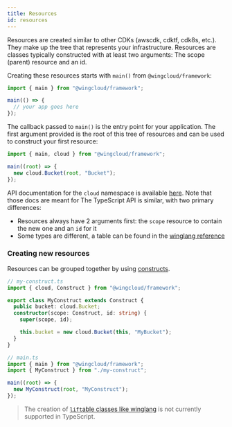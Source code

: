 ```yaml
---
title: Resources
id: resources
---
```


Resources are created similar to other CDKs (awscdk, cdktf, cdk8s, etc.). They make up the tree that represents your infrastructure.
Resources are classes typically constructed with at least two arguments: The scope (parent) resource and an id.

Creating these resources starts with `main()` from `@wingcloud/framework`:

```ts
import { main } from "@wingcloud/framework";

main(() => {
  // your app goes here
});
```

The callback passed to `main()` is the entry point for your application. The first argument provided is the root of this tree of resources and can be used to construct your first resource:

```ts
import { main, cloud } from "@wingcloud/framework";

main((root) => {
  new cloud.Bucket(root, "Bucket");
});
```

API documentation for the `cloud` namespace is available [here](/docs/category/cloud).
Note that those docs are meant for The TypeScript API is similar, with two primary differences:

- Resources always have 2 arguments first: the `scope` resource to contain the new one and an `id` for it
- Some types are different, a table can be found in the [winglang reference](../03-language-reference.md#522-type-model)

### Creating new resources

Resources can be grouped together by using [constructs](https://github.com/aws/constructs).

```ts
// my-construct.ts
import { cloud, Construct } from "@wingcloud/framework";

export class MyConstruct extends Construct {
  public bucket: cloud.Bucket;
  constructor(scope: Construct, id: string) {
    super(scope, id);

    this.bucket = new cloud.Bucket(this, "MyBucket");
  }
}
```

```ts
// main.ts
import { main } from "@wingcloud/framework";
import { MyConstruct } from "./my-construct";

main((root) => {
  new MyConstruct(root, "MyConstruct");
});
```

> The creation of [`lift`able classes like winglang](../07-examples/08-classes.md) is not currently supported in TypeScript.

